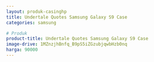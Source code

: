 ```yaml
---
layout: produk-casinghp
title: Undertale Quotes Samsung Galaxy S9 Case
categories: samsung

# Produk
product-title: Undertale Quotes Samsung Galaxy S9 Case
image-drive: 1MZnzjhBnfq_B9pS5iZGzubjqwbHzb0nq
harga: 90000
---
```

